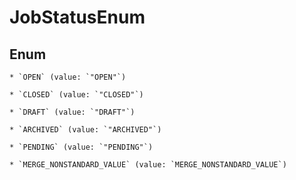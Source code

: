 
# JobStatusEnum

## Enum


    * `OPEN` (value: `"OPEN"`)

    * `CLOSED` (value: `"CLOSED"`)

    * `DRAFT` (value: `"DRAFT"`)

    * `ARCHIVED` (value: `"ARCHIVED"`)

    * `PENDING` (value: `"PENDING"`)

    * `MERGE_NONSTANDARD_VALUE` (value: `MERGE_NONSTANDARD_VALUE`)


